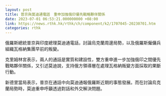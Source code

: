 ```yaml
---
layout: post
title: 普京與莫迪通電話　重申加強俄印優先戰略夥伴關係
date: 2023-07-01 06:53:21.000000000 +08:00
link: https://news.rthk.hk/rthk/ch/component/k2/1707045-20230701.htm
categories: rthk
---
```


俄羅斯總統普京與印度總理莫迪通電話，討論烏克蘭周邊局勢，以及俄羅斯僱傭兵組織瓦格納集團早前的叛變。

克里姆林宮表示，兩人的通話是實質和建設性，雙方重申進一步加強俄印之間優先戰略夥伴關係，又引述莫迪說，支持俄方領導層在處理瓦格納叛變方面採取的果斷行動。

新德里當局表示，普京在通話中向莫迪通報俄羅斯近期的事態發展。而在討論烏克蘭局勢時，莫迪重申呼籲透過對話和外交解決問題。
